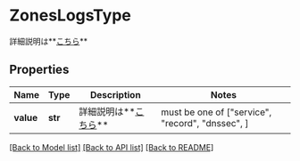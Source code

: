 # ZonesLogsType

詳細説明は**[こちら](#tag/logs-(zones))**

## Properties
Name | Type | Description | Notes
------------ | ------------- | ------------- | -------------
**value** | **str** | 詳細説明は**[こちら](#tag/logs-(zones))** |  must be one of ["service", "record", "dnssec", ]

[[Back to Model list]](../README.md#documentation-for-models) [[Back to API list]](../README.md#documentation-for-api-endpoints) [[Back to README]](../README.md)


